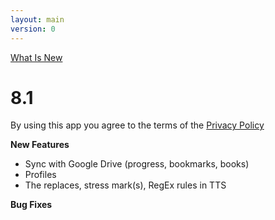 ```yaml
---
layout: main
version: 0
---
```

[What Is New](/wiki/what-is-new)

# 8.1

By using this app you agree to the terms of the [Privacy Policy](/wiki/PrivacyPolicy/)

**New Features**

* Sync with Google Drive (progress, bookmarks, books)
* Profiles
* The replaces, stress mark(s), RegEx rules in TTS

**Bug Fixes**

 


